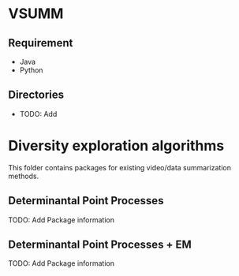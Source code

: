 # VSUMM

## Requirement

- Java
- Python

## Directories

- TODO: Add

# Diversity exploration algorithms

This folder contains packages for existing video/data summarization methods.

## Determinantal Point Processes

TODO: Add Package information

## Determinantal Point Processes + EM

TODO: Add Package information

